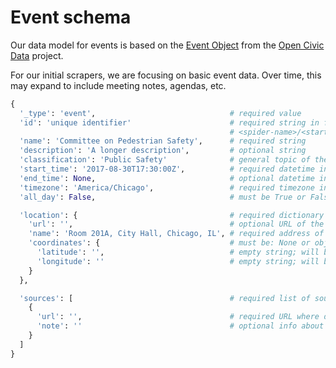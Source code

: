 # Event schema

Our data model for events is based on the [Event Object](http://docs.opencivicdata.org/en/latest/data/event.html) from the [Open Civic Data](http://docs.opencivicdata.org) project.

For our initial scrapers, we are focusing on basic event data. Over time, this
may expand to include meeting notes, agendas, etc.

```python
{
  '_type': 'event',                              # required value
  'id': 'unique identifier'                      # required string in format:
                                                 # <spider-name>/<start-time-in-YYYYMMddhhmm>/<unique-id>/<underscored-event-name>
  'name': 'Committee on Pedestrian Safety',      # required string
  'description': 'A longer description',         # optional string
  'classification': 'Public Safety'              # general topic of the meeting
  'start_time': '2017-08-30T17:30:00Z',          # required datetime in UTC, using ISO8601 format
  'end_time': None,                              # optional datetime in UTC, using ISO8601 format
  'timezone': 'America/Chicago',                 # required timezone in tzinfo format
  'all_day': False,                              # must be True or False

  'location': {                                  # required dictionary
    'url': '',                                   # optional URL of the location, not the event!
    'name': 'Room 201A, City Hall, Chicago, IL', # required address of the location
    'coordinates': {                             # must be: None or object
      'latitude': '',                            # empty string; will be filled in by geocoder
      'longitude': ''                            # empty string; will be filled in by geocoder
    }
  },

  'sources': [                                   # required list of sources
    {
      'url': '',                                 # required URL where data was scraped from
      'note': ''                                 # optional info about how the data was scraped
    }
  ]
}
```
